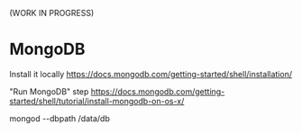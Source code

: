 <!--

    Copyright 2017 Goldman Sachs.
    Licensed under the Apache License, Version 2.0 (the "License");
    you may not use this file except in compliance with the License.
    You may obtain a copy of the License at

        http://www.apache.org/licenses/LICENSE-2.0

    Unless required by applicable law or agreed to in writing,
    software distributed under the License is distributed on an
    "AS IS" BASIS, WITHOUT WARRANTIES OR CONDITIONS OF ANY
    KIND, either express or implied.  See the License for the
    specific language governing permissions and limitations
    under the License.

-->

(WORK IN PROGRESS)


# MongoDB

Install it locally
https://docs.mongodb.com/getting-started/shell/installation/


"Run MongoDB" step
https://docs.mongodb.com/getting-started/shell/tutorial/install-mongodb-on-os-x/

mongod --dbpath /data/db
